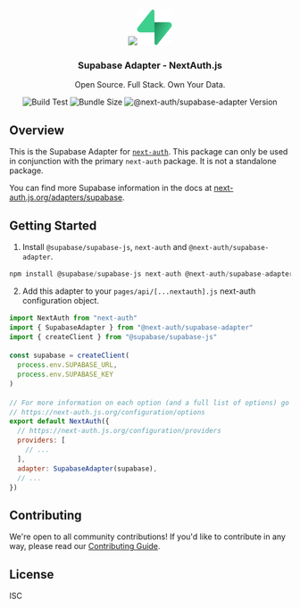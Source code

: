 <p align="center">
	 <br/>
	 <a href="https://next-auth.js.org" target="_blank">
		<img height="64px" src="https://next-auth.js.org/img/logo/logo-sm.png" /></a><img height="64px" src="./logo.svg" />
	 <h3 align="center"><b>Supabase Adapter</b> - NextAuth.js</h3>
	 <p align="center">
	 Open Source. Full Stack. Own Your Data.
	 </p>
	 <p align="center" style="align: center;">
			<img src="https://github.com/nextauthjs/next-auth/actions/workflows/release.yml/badge.svg?branch=main" alt="Build Test" />
			<img src="https://img.shields.io/bundlephobia/minzip/@next-auth/supabase-adapter/latest" alt="Bundle Size"/>
			<img src="https://img.shields.io/npm/v/@next-auth/supabase-adapter" alt="@next-auth/supabase-adapter Version" />
	 </p>
</p>

## Overview

This is the Supabase Adapter for [`next-auth`](https://next-auth.js.org). This package can only be used in conjunction with the primary `next-auth` package. It is not a standalone package.

You can find more Supabase information in the docs at [next-auth.js.org/adapters/supabase](https://next-auth.js.org/adapters/supabase).

## Getting Started

1. Install `@supabase/supabase-js`, `next-auth` and `@next-auth/supabase-adapter`.

```js
npm install @supabase/supabase-js next-auth @next-auth/supabase-adapter
```

2. Add this adapter to your `pages/api/[...nextauth].js` next-auth configuration object.

```js
import NextAuth from "next-auth"
import { SupabaseAdapter } from "@next-auth/supabase-adapter"
import { createClient } from "@supabase/supabase-js"

const supabase = createClient(
  process.env.SUPABASE_URL,
  process.env.SUPABASE_KEY
)

// For more information on each option (and a full list of options) go to
// https://next-auth.js.org/configuration/options
export default NextAuth({
  // https://next-auth.js.org/configuration/providers
  providers: [
    // ...
  ],
  adapter: SupabaseAdapter(supabase),
  // ...
})
```

## Contributing

We're open to all community contributions! If you'd like to contribute in any way, please read our [Contributing Guide](https://github.com/nextauthjs/next-auth/blob/main/CONTRIBUTING.md).

## License

ISC
